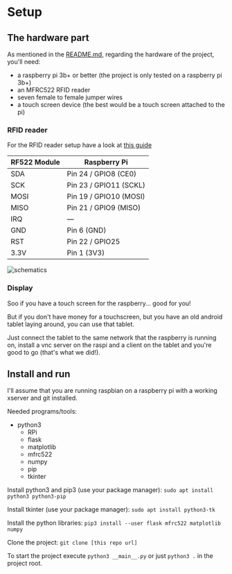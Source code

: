 Setup
===

The hardware part
---

As mentioned in the [README.md](../README.md), regarding the hardware of the project, you'll need:
- a raspberry pi 3b+ or better (the project is only tested on a raspberry pi 3b+)
- an MFRC522 RFID reader
- seven female to female jumper wires
- a touch screen device (the best would be a touch screen attached to the pi)

### RFID reader

For the RFID reader setup have a look at [this guide](https://tutorials-raspberrypi.de/raspberry-pi-rfid-rc522-tueroeffner-nfc/)

| RF522 Module | Raspberry Pi           |
|--------------|------------------------|
| SDA          | Pin 24 / GPIO8 (CE0)   |
| SCK          | Pin 23 / GPIO11 (SCKL) |
| MOSI         | Pin 19 / GPIO10 (MOSI) |
| MISO         | Pin 21 / GPIO9 (MISO)  |
| IRQ          | —                      |
| GND          | Pin 6 (GND)            |
| RST          | Pin 22 / GPIO25        |
| 3.3V         | Pin 1 (3V3)            |

![schematics](https://tutorials-raspberrypi.de/wp-content/uploads/Raspberry-Pi-RFID-RC522-NFC_Steckplatine-600x391.png)

### Display

Soo if you have a touch screen for the raspberry... good for you!

But if you don't have money for a touchscreen, but you have an old android tablet laying around, you can use that tablet.

Just connect the tablet to the same network that the raspberry is running on, install a vnc server on the raspi and a client on the tablet and you're good to go (that's what we did!).


Install and run
---

I'll assume that you are running raspbian on a raspberry pi with a working xserver and git installed.

Needed programs/tools:
- python3
  - RPi
  - flask
  - matplotlib
  - mfrc522
  - numpy
  - pip
  - tkinter

Install python3 and pip3 (use your package manager):
`sudo apt install python3 python3-pip`

Install tkinter (use your package manager):
`sudo apt install python3-tk`

Install the python libraries:
`pip3 install --user flask mfrc522 matplotlib numpy`

Clone the project:
`git clone [this repo url]`

To start the project execute `python3 __main__.py` or just `python3 .` in the project root.

